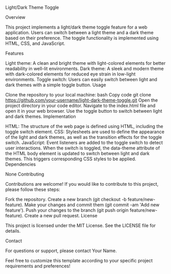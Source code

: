 

Light/Dark Theme Toggle

Overview

This project implements a light/dark theme toggle feature for a web application. Users can switch between a light theme and a dark theme based on their preference. The toggle functionality is implemented using HTML, CSS, and JavaScript.

Features

Light theme: A clean and bright theme with light-colored elements for better readability in well-lit environments.
Dark theme: A sleek and modern theme with dark-colored elements for reduced eye strain in low-light environments.
Toggle switch: Users can easily switch between light and dark themes with a simple toggle button.
Usage

Clone the repository to your local machine:
bash
Copy code
git clone https://github.com/your-username/light-dark-theme-toggle.git
Open the project directory in your code editor.
Navigate to the index.html file and open it in your web browser.
Use the toggle button to switch between light and dark themes.
Implementation

HTML: The structure of the web page is defined using HTML, including the toggle switch element.
CSS: Stylesheets are used to define the appearance of the light and dark themes, as well as the transition effects for the toggle switch.
JavaScript: Event listeners are added to the toggle switch to detect user interactions. When the switch is toggled, the data-theme attribute of the HTML body element is updated to switch between light and dark themes. This triggers corresponding CSS styles to be applied.
Dependencies

None
Contributing

Contributions are welcome! If you would like to contribute to this project, please follow these steps:

Fork the repository.
Create a new branch (git checkout -b feature/new-feature).
Make your changes and commit them (git commit -am 'Add new feature').
Push your changes to the branch (git push origin feature/new-feature).
Create a new pull request.
License

This project is licensed under the MIT License. See the LICENSE file for details.

Contact

For questions or support, please contact Your Name.

Feel free to customize this template according to your specific project requirements and preferences!
